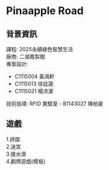 # Pinaapple Road

## 背景資訊
課程: 2025永續綠色智慧生活  
廠商: 二湖鳳梨館  
專案設計: 
- C1115004 黃鴻軒
- C1115013 徐誌晟
- C1115021 楊沛潔

技術指導: RFID 實驗室 - B1143027 陳柏豪

## 遊戲
1.拼圖  
2.迷宮  
3.接水滴  
4.翻牌遊戲(模板)  

